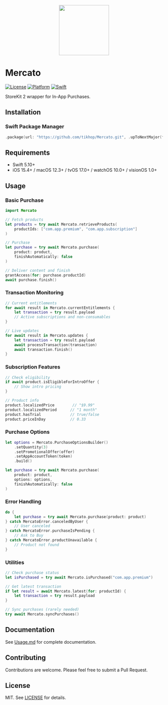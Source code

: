 <p align="center">
  <img height="160" src="https://github.com/tikhop/Mercato/blob/master/www/logo.png" />
</p>

# Mercato

[![License](https://img.shields.io/badge/license-MIT-blue.svg?style=flat)](http://mit-license.org)
[![Platform](http://img.shields.io/badge/platform-iOS%20%7C%20macOS%20%7C%20tvOS%20%7C%20watchOS%20%7C%20visionOS-lightgrey.svg?style=flat)](https://developer.apple.com/resources/)
[![Swift](https://img.shields.io/badge/swift-5.10-orange.svg)](https://developer.apple.com/swift)

StoreKit 2 wrapper for In-App Purchases.

## Installation

### Swift Package Manager

```swift
.package(url: "https://github.com/tikhop/Mercato.git", .upToNextMajor(from: "1.0.1"))
```

## Requirements

- Swift 5.10+
- iOS 15.4+ / macOS 12.3+ / tvOS 17.0+ / watchOS 10.0+ / visionOS 1.0+

## Usage

### Basic Purchase

```swift
import Mercato

// Fetch products
let products = try await Mercato.retrieveProducts(
    productIds: ["com.app.premium", "com.app.subscription"]
)

// Purchase
let purchase = try await Mercato.purchase(
    product: product,
    finishAutomatically: false
)

// Deliver content and finish
grantAccess(for: purchase.productId)
await purchase.finish()
```

### Transaction Monitoring

```swift
// Current entitlements
for await result in Mercato.currentEntitlements {
    let transaction = try result.payload
    // Active subscriptions and non-consumables
}

// Live updates
for await result in Mercato.updates {
    let transaction = try result.payload
    await processTransaction(transaction)
    await transaction.finish()
}
```

### Subscription Features

```swift
// Check eligibility
if await product.isEligibleForIntroOffer {
    // Show intro pricing
}

// Product info
product.localizedPrice        // "$9.99"
product.localizedPeriod      // "1 month"
product.hasTrial             // true/false
product.priceInDay           // 0.33
```

### Purchase Options

```swift
let options = Mercato.PurchaseOptionsBuilder()
    .setQuantity(3)
    .setPromotionalOffer(offer)
    .setAppAccountToken(token)
    .build()

let purchase = try await Mercato.purchase(
    product: product,
    options: options,
    finishAutomatically: false
)
```


### Error Handling

```swift
do {
    let purchase = try await Mercato.purchase(product: product)
} catch MercatoError.canceledByUser {
    // User canceled
} catch MercatoError.purchaseIsPending {
    // Ask to Buy
} catch MercatoError.productUnavailable {
    // Product not found
}
```

### Utilities

```swift
// Check purchase status
let isPurchased = try await Mercato.isPurchased("com.app.premium")

// Get latest transaction
if let result = await Mercato.latest(for: productId) {
    let transaction = try result.payload
}

// Sync purchases (rarely needed)
try await Mercato.syncPurchases()
```

## Documentation

See [Usage.md](Documentation/Usage.md) for complete documentation.

## Contributing

Contributions are welcome. Please feel free to submit a Pull Request.

## License

MIT. See [LICENSE](LICENSE) for details.
